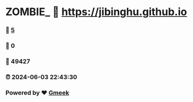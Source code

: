 # ZOMBIE_ :link: https://jibinghu.github.io 
### :page_facing_up: [5](https://jibinghu.github.io/tag.html) 
### :speech_balloon: 0 
### :hibiscus: 49427 
### :alarm_clock: 2024-06-03 22:43:30 
### Powered by :heart: [Gmeek](https://github.com/Meekdai/Gmeek)
